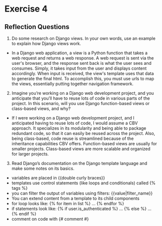 
# Exercise 4

## Reflection Questions

1. Do some research on Django views. In your own words, use an example to explain how Django views work.

  - In a Django web application, a view is a Python function that takes a web request and returns a web response. A web request is sent via the user's browser, and the response sent back is what the user sees and consumes. Simply, it takes input from the user and displays content accordingly. When input is received, the view's template uses that data to generate the final html. To accomplish this, you must use urls to map the views, essentially putting together navigation framework.

2. Imagine you’re working on a Django web development project, and you anticipate that you’ll have to reuse lots of code in various parts of the project. In this scenario, will you use Django function-based views or class-based views, and why?

  - If I were working on a Django web development project, and I anticipated having to reuse lots of code, I would assume a CBV approach. It specializes in its modularity and being able to package redundant code, so that it can easily be reused across the project. Also, being class-based, code reuse is streamlined because of the inheritance capabilities CBV offers. Function-based views are usually for smaller projects. Class-based views are more scalable and organized for larger projects.

3. Read Django’s documentation on the Django template language and make some notes on its basics.
   
  - variables are placed in {{double curly braces}}
  - templates use control statements (like loops and conditionals)  called {% tags %}
  - you can filter the output of variables using filters: {{value|filter_name}}
  - You can extend content from a template to its child components
  - for loop looks like: {% for item in list %} ... {% endfor %}
  - if statements look like: {% if user.is_authenticated %} ... {% else %} ... {% endif %}
  - comment on code with {# comment #}